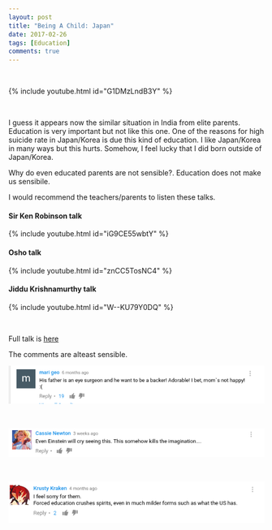 ```yaml
---
layout: post
title: "Being A Child: Japan"
date: 2017-02-26
tags: [Education]
comments: true
---
```

&nbsp;


{% include youtube.html id="G1DMzLndB3Y" %}

&nbsp;

I guess it appears now the similar situation in India from elite parents. Education is very important but not like this one. One of the reasons for high suicide rate in Japan/Korea is due this kind of education. I like Japan/Korea in many ways but this hurts. Somehow, I feel lucky that I did born outside of Japan/Korea.


Why do even educated parents are not sensible?. Education does not make us sensibile. 

I would recommend the teachers/parents to listen these talks.

#### Sir Ken Robinson talk

{% include youtube.html id="iG9CE55wbtY" %}


#### Osho talk 

{% include youtube.html id="znCC5TosNC4" %}


#### Jiddu Krishnamurthy talk

{% include youtube.html id="W--KU79Y0DQ" %}


&nbsp;

Full talk is [here](https://www.youtube.com/watch?v=zmFLSY89iiU)


The comments are alteast sensible.


<img src="/images/1.png?raw=true" style="width: 600px;"/>


&nbsp;


<img src="/images/2.png?raw=true" style="width: 600px;"/>

&nbsp;

<img src="/images/3.png?raw=true" style="width: 600px;"/>

&nbsp;


